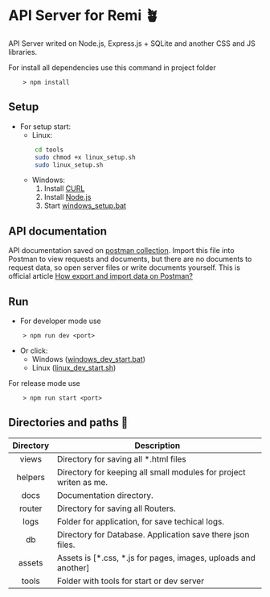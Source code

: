 
# API Server for Remi 🪴
API Server writed on Node.js, Express.js + SQLite and another CSS and JS libraries.

For install all dependencies use this command in project folder
```
    > npm install
```

## Setup
- For setup start:
    - Linux: 
    ```bash
        cd tools
        sudo chmod +x linux_setup.sh
        sudo linux_setup.sh
    ```
    - Windows:
        1. Install [CURL](https://curl.se/download.html)
        2. Install [Node.js](https://nodejs.org/)
        3. Start [windows_setup.bat](./tools/windows_setup.bat)

## API documentation
API documentation saved on [postman collection](./docs/remi.server.postman_collection.json). Import this file into Postman to view requests and documents, but there are no documents to request data, so open server files or write documents yourself. This is official article [How export and import data on Postman?](https://learning.postman.com/docs/getting-started/importing-and-exporting-data/) 

## Run 
- For developer mode use
```
    > npm run dev <port>
```
- Or click:
    - Windows ([windows_dev_start.bat](./tools/windows_dev_start.bat))
    - Linux ([linux_dev_start.sh](./tools/linux_dev_start.sh))

For release mode use
```
    > npm run start <port>
```

## Directories and paths 📂

| Directory | Description                                                       |
|:---------:|-------------------------------------------------------------------|
|   views   | Directory for saving all *.html files                             |
|  helpers  | Directory for keeping all small modules for project writen as me. |
|    docs   | Documentation directory.                                          |
|   router  | Directory for saving all Routers.                                 |
|    logs   | Folder for application, for save techical logs.                   |
|     db    | Directory for Database. Application save there json files.        |
|   assets  | Assets is [*.css, *.js for pages, images, uploads and another]    |
|   tools   | Folder with tools for start or dev server                         |